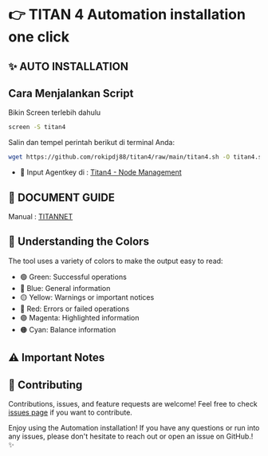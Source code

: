 # 👉 TITAN 4 Automation installation one click

## ✨ AUTO INSTALLATION

## Cara Menjalankan Script

Bikin Screen terlebih dahulu
```bash
screen -S titan4
```

Salin dan tempel perintah berikut di terminal Anda:

```bash
wget https://github.com/rokipdj88/titan4/raw/main/titan4.sh -O titan4.sh && chmod +x titan4.sh && ./titan4.sh
```

- 🔐 Input Agentkey di : [Titan4 - Node Management](https://test4.titannet.io/)


## 📝 DOCUMENT GUIDE

Manual : [TITANNET](https://titannet.gitbook.io/titan-network-en/resource-network-test/operate-nodes/l2-edge-node/installation-and-earnings)


## 🎨 Understanding the Colors

The tool uses a variety of colors to make the output easy to read:

- 🟢 Green: Successful operations
- 🔵 Blue: General information
- 🟡 Yellow: Warnings or important notices
- 🔴 Red: Errors or failed operations
- 🟣 Magenta: Highlighted information
- 🟠 Cyan: Balance information

## ⚠️ Important Notes

## 🤝 Contributing

Contributions, issues, and feature requests are welcome! Feel free to check [issues page](https://github.com/yourusername/fintopio-automation/issues) if you want to contribute.


Enjoy using the Automation installation! If you have any questions or run into any issues, please don't hesitate to reach out or open an issue on GitHub.! ✨
